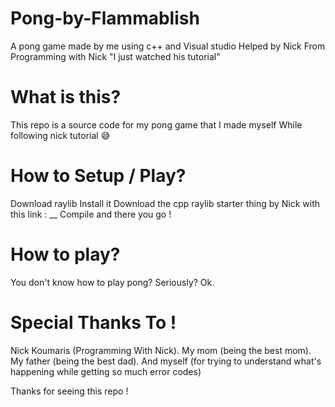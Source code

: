 # Pong-by-Flammablish
A pong game made by me using c++ and Visual studio
Helped by Nick From Programming with Nick "I just watched his tutorial"

# What is this?
This repo is a source code for my pong game that I made myself
While following nick tutorial 😅

# How to Setup / Play?
Download raylib
Install it
Download the cpp raylib starter thing by Nick with this link :
__
Compile and there you go !

# How to play?
You don't know how to play pong? Seriously? Ok.

# Special Thanks To !
Nick Koumaris (Programming With Nick).
My mom (being the best mom).
My father (being the best dad).
And myself (for trying to understand what's happening while getting so much error codes)

Thanks for seeing this repo !
